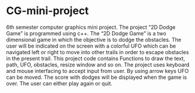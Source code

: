 # CG-mini-project
6th semester computer graphics mini project.
The  project  “2D Dodge Game”  is  programmed  using  c++. The “2D Dodge Game” is a two dimensional game in which the objective is to dodge the obstacles. The user will be indicated on the screen with a colorful UFO which can be navigated left or right to move into other trails in order to escape obstacles in the present trail. This project code contains Functions to draw the text, path, UFO, obstacles, resize window and so on. The project uses keyboard and mouse interfacing to accept input from user. By using arrow keys UFO can be moved. The score with dodges will be displayed when the game is over. The user can either play again or quit.
